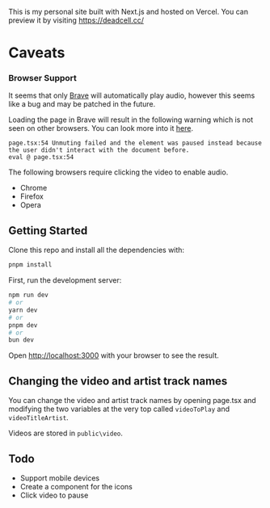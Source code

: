 This is my personal site built with Next.js and hosted on Vercel. You can preview it by visiting https://deadcell.cc/

# Caveats

### Browser Support
It seems that only [Brave](https://brave.com/) will automatically play audio, however this seems like a bug and may be patched in the future.

Loading the page in Brave will result in the following warning which is not seen on other browsers. You can look more into it [here](https://github.com/EternityX/deadcell.cc/blob/main/src/app/page.tsx#L50-L52).

```
page.tsx:54 Unmuting failed and the element was paused instead because the user didn't interact with the document before.
eval @ page.tsx:54
```

The following browsers require clicking the video to enable audio.
- Chrome
- Firefox
- Opera

## Getting Started

Clone this repo and install all the dependencies with:

```bash
pnpm install
```

First, run the development server:

```bash
npm run dev
# or
yarn dev
# or
pnpm dev
# or
bun dev
```

Open [http://localhost:3000](http://localhost:3000) with your browser to see the result.



## Changing the video and artist track names

You can change the video and artist track names by opening page.tsx and modifying the two variables at the very top called `videoToPlay` and `videoTitleArtist`.

Videos are stored in `public\video`.

## Todo

- Support mobile devices
- Create a component for the icons
- Click video to pause
